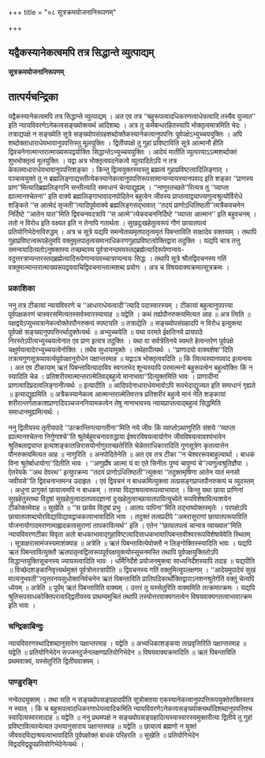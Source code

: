 +++
title = "०८ सूत्रक्रमयोजनानिरूपणम्"

+++


## यद्वैकस्यानेकत्वमपि तत्र सिद्धान्ते व्युत्पाद्यम्

**सूत्रक्रमयोजनानिरूपणम्**

## **तात्पर्यचन्द्रिका**

यद्वैकस्यानेकत्वमपि तत्र सिद्धान्ते व्युत्पाद्यम् । अत एव तत्र ‘‘बहुरूपत्वादधिकरणत्वाधेयत्वादि तस्यैव युज्यत’’ इति न्यायविवरणेऽनेकत्वसङ्ख्योक्त्यर्थ आदिशब्दः । अत्र तु कर्मबन्धरहितस्यापि भोक्तृत्वमात्रमिति भेदः । तत्राद्यपक्षे न सङ्ख्येति सूत्रे सङ्ख्योपसंग्रहशब्दोक्तैकस्यानेकत्वानुपपत्तिः पूर्वपक्षेऽभ्युच्चययुक्तिः । अपि शब्दोक्ताधाराधेयभावानुपपत्तिस्तु मूलयुक्तिः । द्वितीयपक्षे तु गुहां प्रविष्टाविति सूत्रे आत्मानौ हीति द्विवचनेनात्मान्तरात्माख्यरूपद्वयोक्तिः सिद्धान्तेऽभ्युच्चययुक्तिः । आदेयं मातीति व्युत्पत्त्याऽऽत्मशब्दोक्तं शुभभोक्तृत्वं मूलयुक्तिः । यद्वा अत्र भोक्तृत्ववदनेकत्वे व्युत्पादितेऽपि न तत्र केवलमाधाराधेयभावानुपपत्तिशङ्का । किन्तु द्वित्वयुक्तस्यास्तु ब्रह्मत्वं गुहाप्रविष्टत्वादिलिङ्गात् । पञ्चत्वयुक्ते तु न ब्रह्मलिङ्गाद्यस्तीत्येकस्यानेकत्वानुपपत्तिरूपसामान्यन्यायस्यानपवाद इति शङ्का ‘‘प्राणस्य प्राण’’मित्यादिब्रह्मलिङ्गानि सन्तीत्यादि समाधानं चेत्याद्यूह्यम् । ‘‘नाणुरतच्छते’’रित्यत्र तु ‘‘व्याप्ता ह्यात्मानश्चेतना’’ इति वाक्ये ब्रह्मलिङ्गाभावादनपोदितेन बहुत्वेन जीवस्य प्राप्तत्वाद्व्याप्त्यणुत्वश्रुत्योर्विरोधे शङ्किते ‘‘स आत्मेदं सृजती’’त्यादिपूर्ववाक्ये ब्रह्मलिङ्गसद्भावात् ‘‘तदयं प्राणोऽधितिष्ठती’’त्यत्रैकवचनेन निर्दिष्टे ‘‘आतेन यात’’मिति द्विवचनवदत्रापि ‘‘स आत्मे’’त्येकवचननिर्दिष्टे ‘‘व्याप्ता आत्मान’’ इति बहुवचनम् । ततो न विरोध इति वक्ष्यत इति न तेनापि गतार्थता । सुखदुःखहेतुत्वरूपं गौणं छायातपत्वं प्रतियोगिभेदेनाविरुद्धम् । अत्र च सूत्रे यद्यपि समन्वेतव्यमृतपातृत्वमृतं पिबन्ताविति साक्षादेव वक्तव्यम् । तथापि गुहाप्रविष्टत्वरूपहेतुमपि वक्तुमृतपातृत्वसमानाधिकरणगुहाप्रविष्टत्वोक्तिद्वारा तदुक्तिः । यद्यपि चात्र तत्तु समन्वयादित्यतोऽनुषक्तस्य तच्छब्दस्य पूर्वत्रानन्दमयस्तद्ब्रह्मेत्यादिरूपेणान्वय-वदुत्तरत्राप्यन्तरस्तद्ब्रह्मेत्यादिरूपेणान्वयवच्चात्राप्यन्वयः सिद्धः । तथापि सूत्रे श्रौतद्विवचनस्य गतिं वक्तुमात्मान्तरात्माख्यरूपद्वयवाचिद्विवचनान्तात्मशब्द प्रयोगः । अत्र च विषयवाक्यक्रमात्सूत्रक्रमः ।

### **प्रकाशिका**

ननु तत्र टीकायां न्यायविवरणे च ‘‘आधाराधेयत्वादी’’त्यादि पदास्वारस्यम् । टीकायां बहुत्वानुपपत्त्या पूर्वपक्षकरणं चास्वरसमित्यतस्सर्वस्वारस्यायाह ॥ यद्वेति । कथं तर्ह्यपौनरुक्त्यमित्यत आह ॥ अत्र त्विति ॥ पक्षद्वयेऽप्युभयत्रानेकत्वोक्तेरपौनरुक्त्यं स्पष्टयति ॥ तत्राद्येति ॥ सङ्ख्योपसंग्रहादपि न विरोध इत्युक्त्या पूर्वपक्षे सङ्ख्यानुपपत्तिरर्थादुक्तेत्यर्थः ॥ अभ्युच्चयेति ॥ यथा परमते ईक्षतिनये प्रायपाठे निरस्तेऽपीत्यभ्युच्चयत्वेनात एव प्राण इत्यत्र तदुक्तिः । यथा वा सर्वत्रेतिनये स्वमते हेत्वन्तरेण पूर्वपक्षे चक्षुर्मयत्वादेरभ्युच्चयत्वेनोक्तिः । तथैव सुधायामुक्तेः । तथेहापीत्यर्थः । ‘‘प्राणादयो वाक्यशेषा’’दिति तत्रत्यगुणसूत्रव्यावर्त्यपूर्वपक्षानुरोधेन पक्षान्तरमाह ॥ यद्वाऽत्र भोक्तृत्ववदिति ॥ किं त्वित्यस्यानपवाद इत्यन्वयः । अत एव टीकायाम् ऋतं पिबन्तावित्यादाविव स्वगतभेद शून्यस्यापि परमात्मनो बहुरूपत्वेन बहुत्वोक्तिः किं न स्यादिति चेन्न । प्रतिशरीरमात्मान्तरात्मेतिवद्बहुत्वे मानाभावा’’दित्युक्तमिति भावः । प्राणादीनां प्राणत्वादिप्रदत्वलिङ्गानीत्यर्थः ॥ इत्यादीति ॥ आदिपदेनाधाराधेयभावोऽपि रूपभेदाद्युज्यत इति समाधानं गृह्यते ॥ इत्याद्यूह्यमिति ॥ अत्रैकस्यानेकत्व आत्मान्तरात्मेतिवत्तत्र प्रतिशरीरं बहुत्वे मानं नेति शङ्कायां शरीरान्तर्गताकाशप्राणादिपञ्चजननियामकत्वेन तेषु नानाभावस्य न्यायप्राप्तत्वाद्बहुत्वं सिद्धमिति समाधानमूह्यमित्यर्थः ।

ननु द्वितीयस्य तृतीयपादे ‘‘उत्क्रान्तिगत्यागतीना’’मिति नये जीवः किं व्याप्तोऽथाणुरिति संशये ‘‘व्याप्ता ह्यात्मानश्चेतना निर्गुणाश्चे’’ति श्रुतेर्बहुवचनावरुद्धाया ईश्वरविषयत्वायोगेन जीवविषयत्वावश्यंभावेन श्रुतिबलाद्व्याप्त इत्याशङ्कातन्निरासयोर्नाणुरतच्छतेरिति चेन्नेतराधिकारादिति गुणसूत्रेण कृतत्वात्तेन पौनरुक्त्यमित्यत आह ॥ नाणुरिति ॥ अनपोदितेनेति ॥ अत एव तत्र टीका ‘‘न चेश्वररूपबाहुल्यार्था । बाधकं विना श्रुतेर्बाधायोगा’’दितीति भावः । ‘‘अणुर्ह्येष आत्मा यं वा एते सिनीतः पुण्यं चापुण्यं चे’’त्यणुत्वश्रुतिर्ज्ञेया । ऐतरेयके ‘‘अथ देवरथ’’ इत्युपक्रम्य ‘‘तदयं प्राणोऽधितिष्ठती’’त्युक्त्वा ‘‘तदुक्तमृषिणा आतेन यातं मनसो जवीयसे’’ति द्विवचनान्तमन्त्र उदाहृतः । एवं द्विवचनं न बाधकमित्युक्त्वा तत्प्रसङ्गप्राप्तपौनरुक्त्यं च व्युदस्तम् । अधुना प्रागुक्तं छायात्वमपि न बाधकम् । तस्या विद्याश्रयत्वरूपत्वाभावात् । किन्तु यथा छाया प्राणिनां सुखहेतुस्तथा विदुषां सुखहेतुत्वादातपवदज्ञानां दुःखहेतुत्वाच्छायातपावित्युच्येते रूपविशेषावित्याशयेन टीकोक्तमेवाह ॥ सुखेति ॥ ‘‘स छायेव विदुषां प्रभुः । आतपः पापिना’’मिति तद्भाष्योक्तस्मृतेः । परपक्षेऽपि छायातपशब्दयोरविद्याविद्यावद्वाचकत्वाभावादिति भावः । तदुक्तं तत्वप्रदीपे ‘‘अमरासुराणां छायातपरूपाविति योजनायोगादमराणामाह्लादकावसुराणां तापकावित्यर्थ’’ इति । एतेन ‘‘छायातपत्वं चान्यत्र व्याख्यात’’मिति न्यायविवरणटीका विवृता अतो बाधकाभावाद्गुहाविष्टत्वादिसाधकभावात्पिबन्तावीश्वररूपविशेषावेवेति स्थितम् । सूत्राक्षरासामंजस्यमाशंक्याह ॥ अत्रेति ॥ ऋतं पिबन्तावित्येवोक्तौ न लिङ्गोक्तिस्स्यादिति भावः । यद्यपि ऋतं पिबन्तावित्युक्तौ ऋतपातृत्वद्वित्वरूपपूर्वपक्षयुक्त्योस्सूचनमस्ति तथापि पूर्वपक्षयुक्तितोऽपि सिद्धान्तयुक्तिसूचनस्य ज्यायस्त्वादिति भावः । धर्मिनिर्देशे प्रयोजनमुक्त्वा साध्यनिर्देशस्यापि तदाह ॥ यद्यपीति ॥ विच्छेदशङ्कानिवृत्त्यर्थमुक्तं पूर्वत्रोत्तरत्रापीति ॥ द्विवचनस्य गतिं वक्तुमित्युपलक्षणम् । ‘‘आदेयमुपादेयं सुखं मात्यनुभवती’’त्युत्तरनयसुधोक्तनिर्वचनेन ऋतं पिबन्ताविति प्रातिपदिकार्थोक्तिद्वाराऽनशनश्रुतेर्गतिं वक्तुं चेत्यपि ध्येयम् ॥ अत्रेति ॥ पूर्वम् ऋतं पिबन्ताविति वाक्यम् । उत्तरं तु यस्सेतुरिति वाक्यमिति तत्क्रमात्क्रमः । यद्यपि श्रुतिरूपसाधकोक्तिपरत्वाद्द्वितीयस्य प्राथम्यमुचितं तथापि तस्योत्तरवाक्यगतत्वेन विषयवाक्यगतत्वाभावात्क्रम इति भावः ।

### **चन्द्रिकाबिन्दुः**

न्यायविवरणस्थादिशब्दानुसारेण पक्षान्तरमाह । यद्वेति ॥ अभ्यधिकाशङ्कया तत्प्रवृत्तिरिति पक्षान्तरमाह ॥ यद्वेति ॥ प्रतियोगिभेदेन सज्जनदुर्जनलक्षणप्रतियोगिभेदेन ॥ विषयवाक्यक्रमादिति ॥ ऋतं पिबन्ताविति प्रथमवाक्यं, यस्सेतुरिति द्वितीयवाक्यम् ।

### **पाण्डुरङ्गि**

नन्वेतदयुक्तम् । तथा सति न सङ्ख्योपसङ्ग्रहादपीति सूत्रोक्ताया एकस्यानेकत्वानुपपत्तिरूपयुक्तेरुक्तिस्तत्र न स्यात् । किं च बहुरूपत्वादधिकरणाधेयत्वादिकमिति न्यायविवरणेऽनेकत्वसङ्ख्योक्त्यर्थादिशब्दानुपपत्तिश्च स्यादित्यस्वरसादाह ॥ यद्वेति ॥ ननु प्रथमपक्षे न सङ्ख्योपसङ्ग्रहादित्यस्यास्वारस्यमुक्तरीत्या द्वितीये तु गुहां प्रविष्टावित्यस्येत्यत उभयानुसाराय पक्षान्तरमाह ॥ यद्वेति ॥ छायात्वं ब्रह्मणो न युक्तं जीववदविद्याश्रयत्वाभावादिति पूर्वपक्षोक्तं बाधकं परिहरति ॥ सुखेति ॥ प्रतियोगिभेदेन विद्वदविद्वद्रूपप्रतियोगिभेदेनेत्यर्थः ।


